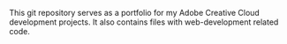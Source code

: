 This git repository serves as a portfolio for my Adobe Creative Cloud
development projects. It also contains files with web-development
related code.